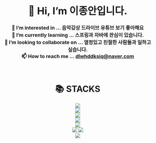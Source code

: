 ### <div align=center><h1> 👋 Hi, I’m 이종안입니다.  <br>
 👀 I’m interested in ... 음악감상 드라이브 유튜브 보기 좋아해요   <br>
 🌱 I’m currently learning ... 스프링과 자바에 관심이 있습니다.   <br>
 💞️ I’m looking to collaborate on ... 열정있고 친절한 사람들과 일하고 싶습니다.   <br>
 📫 How to reach me ... dlwhddksiq@naver.com</h1></div>   <br>

<div align=center> 

<div align=center><h1>📚 STACKS</h1></div>

<div align=center> 
  <img src="https://img.shields.io/badge/java-007396?style=for-the-badge&logo=java&logoColor=white"> 
  <br>

  <img src="https://img.shields.io/badge/html5-E34F26?style=for-the-badge&logo=html5&logoColor=white"> 
  <br>

  <img src="https://img.shields.io/badge/mysql-4479A1?style=for-the-badge&logo=mysql&logoColor=white"> 
  <br>

  <img src="https://img.shields.io/badge/vue.js-4FC08D?style=for-the-badge&logo=vue.js&logoColor=white"> 
  <br>

  <img src="https://img.shields.io/badge/spring-6DB33F?style=for-the-badge&logo=spring&logoColor=white"> 
  <br>

  <img src="https://img.shields.io/badge/linux-FCC624?style=for-the-badge&logo=linux&logoColor=black"> 
  <img src="https://img.shields.io/badge/amazonaws-232F3E?style=for-the-badge&logo=amazonaws&logoColor=white"> 
  <br>

  <img src="https://img.shields.io/badge/github-181717?style=for-the-badge&logo=github&logoColor=white">
  <br>
</div>
